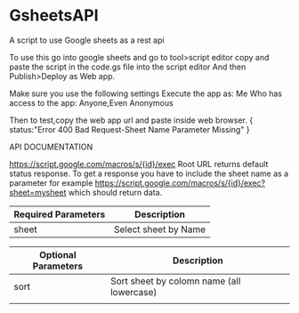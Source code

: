 # GsheetsAPI
A script to use Google sheets as a rest api

To use this go into google sheets and go to tool>script editor
copy and paste the script in the code.gs file into the script editor
And then Publish>Deploy as Web app.

Make sure you use the following settings 
Execute the app as:
Me
Who has access to the app:
Anyone,Even Anonymous

Then to test,copy the web app url and paste inside web browser.
{
status:"Error 400 Bad Request-Sheet Name Parameter Missing"
}

API DOCUMENTATION

https://script.google.com/macros/s/{id}/exec Root URL returns default status response.
To get a response you have to include the sheet name as a parameter for example
https://script.google.com/macros/s/{id}/exec?sheet=mysheet
which should return data.


| Required Parameters | Description                               |
|---------------------|-------------------------------------------|
| sheet               | Select sheet by Name                      |


| Optional Parameters | Description                               |
|---------------------|-------------------------------------------|
| sort                | Sort sheet by colomn name (all lowercase) |
|                     |                                           |
